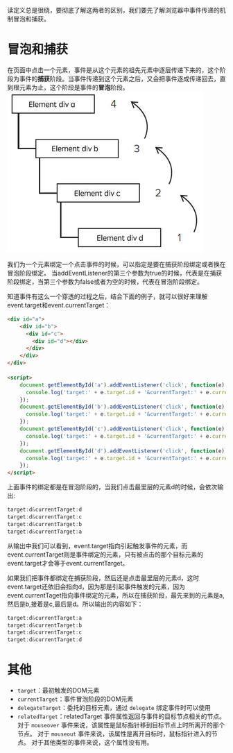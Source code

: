 读定义总是很绕，要彻底了解这两者的区别，我们要先了解浏览器中事件传递的机制冒泡和捕获。

# 冒泡和捕获
在页面中点击一个元素，事件是从这个元素的祖先元素中逐层传递下来的，这个阶段为事件的**捕获**阶段。当事件传递到这个元素之后，又会把事件逐成传递回去，直到根元素为止，这个阶段是事件的**冒泡**阶段。
![](../img/in-post/js/事件冒泡和捕捉.jpg)

我们为一个元素绑定一个点击事件的时候，可以指定是要在捕获阶段绑定或者换在冒泡阶段绑定。 当addEventListener的第三个参数为true的时候，代表是在捕获阶段绑定，当第三个参数为false或者为空的时候，代表在冒泡阶段绑定。

知道事件有这么一个穿透的过程之后，结合下面的例子，就可以很好来理解event.target和event.currentTarget：
``` html
<div id="a">
    <div id="b">
      <div id="c">
        <div id="d"></div>
      </div>
    </div>
</div>

<script>
    document.getElementById('a').addEventListener('click', function(e) {
      console.log('target:' + e.target.id + '&currentTarget:' + e.currentTarget.id);
    });    
    document.getElementById('b').addEventListener('click', function(e) {
      console.log('target:' + e.target.id + '&currentTarget:' + e.currentTarget.id);
    });    
    document.getElementById('c').addEventListener('click', function(e) {
      console.log('target:' + e.target.id + '&currentTarget:' + e.currentTarget.id);
    });    
    document.getElementById('d').addEventListener('click', function(e) {
      console.log('target:' + e.target.id + '&currentTarget:' + e.currentTarget.id);
    });
</script>
```
上面事件的绑定都是在冒泡阶段的，当我们点击最里层的元素d的时候，会依次输出:
``` js
target:d&currentTarget:d
target:d&currentTarget:c
target:d&currentTarget:b
target:d&currentTarget:a
```
从输出中我们可以看到，event.target指向引起触发事件的元素，而event.currentTarget则是事件绑定的元素，只有被点击的那个目标元素的event.target才会等于event.currentTarget。

如果我们把事件都绑定在捕获阶段，然后还是点击最里层的元素d，这时event.target还依旧会指向d，因为那是引起事件触发的元素，因为event.currentTaget指向事件绑定的元素，所以在捕获阶段，最先来到的元素是a,然后是b,接着是c,最后是d。所以输出的内容如下：
``` js
target:d&currentTarget:a
target:d&currentTarget:b
target:d&currentTarget:c
target:d&currentTarget:d
```

# 其他
- `target`：最初触发的DOM元素
- `currentTarget`：事件冒泡阶段的DOM元素
- `delegateTarget`：委托的目标元素，通过 `delegate` 绑定事件时可以使用
- `relatedTarget`：relatedTarget 事件属性返回与事件的目标节点相关的节点。
对于 `mouseover` 事件来说，该属性是鼠标指针移到目标节点上时所离开的那个节点。
对于 `mouseout` 事件来说，该属性是离开目标时，鼠标指针进入的节点。
对于其他类型的事件来说，这个属性没有用。